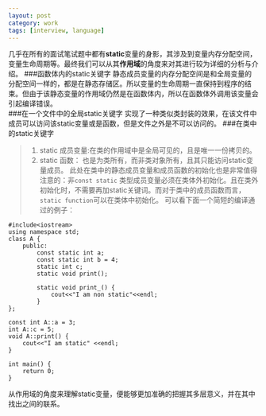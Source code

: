 ```yaml
---
layout: post
category: work
tags: [interview, language]
---
```


几乎在所有的面试笔试题中都有**static**变量的身影，其涉及到变量内存分配空间，变量生命周期等。最终我们可以从其**作用域**的角度来对其进行较为详细的分析与介绍。<!--more-->
###函数体内的static关键字
静态成员变量的内存分配空间是和全局变量的分配空间一样的，都是在静态存储区。所以变量的生命周期一直保持到程序的结束。但由于该静态变量的作用域仍然是在函数体内，所以在函数体外调用该变量会引起编译错误。  
###在一个文件中的全局static关键字
实现了一种类似类封装的效果，在该文件中成员可以访问该static变量或是函数，但是文件之外是不可以访问的。
###在类中的static关键字
> 1. static 成员变量:在类的作用域中是全局可见的，且是唯一一份拷贝的。
> 2. static 函数： 也是为类所有，而非类对象所有，且其只能访问static变量成员。
> 此处在类中的静态成员变量和成员函数的初始化也是非常值得注意的：非`const static` 类型成员变量必须在类体外初始化。且在类外初始化时，不需要再加static关键词。而对于类中的成员函数而言，`static function`可以在类体中初始化。   可以看下面一个简短的编译通过的例子：


    #include<iostream>
    using namespace std;
    class A {
        public:
            const static int a;
            const static int b = 4;
            static int c;
            static void print();

            static void print_() {
                cout<<"I am non static"<<endl;
            }
    };

    const int A::a = 3;
    int A::c = 5;
    void A::print() {
        cout<<"I am static" <<endl;
    }

    int main() {
        return 0;
    }

从作用域的角度来理解static变量，便能够更加准确的把握其多层意义，并在其中找出之间的联系。

